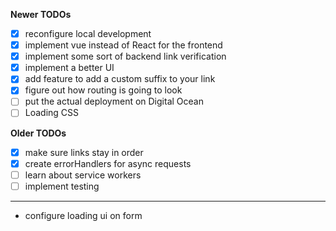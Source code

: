 **Newer TODOs**

- [x] reconfigure local development
- [x] implement vue instead of React for the frontend
- [x] implement some sort of backend link verification
- [x] implement a better UI
- [x] add feature to add a custom suffix to your link
- [x] figure out how routing is going to look
- [ ] put the actual deployment on Digital Ocean
- [ ] Loading CSS

**Older TODOs**

- [x] make sure links stay in order
- [x] create errorHandlers for async requests
- [ ] learn about service workers
- [ ] implement testing

---

- configure loading ui on form
